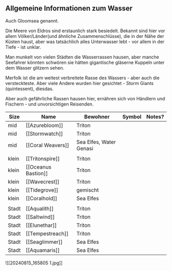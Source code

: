 ## Allgemeine Informationen zum Wasser
Auch Gloomsea genannt.

Die Meere von Eldros sind erstaunlich stark besiedelt. Bekannt sind hier vor allem Völker/Länder(und ähnliche Zusammenschlüsse), die in der Nähe der Küsten haust, aber was tatsächlich alles Unterwasser lebt - vor allem in der Tiefe - ist unklar.

Man munkelt von vielen Städten die Wasserrassen hausen, aber manche Seefahrer könnten schwören sie hätten gigantische gläserne Kuppeln unter dem Wasser glitzern sehen.

Merfolk ist die am weitest verbreitete Rasse des Wassers - aber auch die versteckteste. Aber viele Andere wurden hier gesichtet - Storm Giants (quintessent),  diesdas.

Aber auch gefährliche Rassen hausen hier, ernähren sich von Händlern und Fischern - und unvorsichtigen Reisenden.

| Size  | Name                         | Bewohner                | Symbol | Notes? |
| ----- | ---------------------------- | ----------------------- | ------ | ------ |
| mid   | [[Azurebloom]]      | Triton                  |        |        |
| mid   | [[Stormwatch]]      | Triton                  |        |        |
| mid   | [[Coral Weavers]]   | Sea Elfes, Water Genasi |        |        |
|       |                              |                         |        |        |
| klein | [[Tritonspire]]     | Triton                  |        |        |
| klein | [[Oceanus Bastion]] | Triton                  |        |        |
| klein | [[Wavecrest]]       | Triton                  |        |        |
| klein | [[Tidegrove]]       | gemischt                |        |        |
| klein | [[Coralhold]]       | Sea Elfes               |        |        |
|       |                              |                         |        |        |
| Stadt | [[Aqualith]]        | Triton                  |        |        |
| Stadt | [[Saltwind]]        | Triton                  |        |        |
| Stadt | [[Elunethar]]       | Triton                  |        |        |
| Stadt | [[Tempestreach]]    | Triton                  |        |        |
| Stadt | [[Seaglimmer]]      | Sea Elfes               |        |        |
| Stadt | [[Aquamaris]]       | Sea Elfes               |        |        |
![[20240815_165805 1.jpg]]
